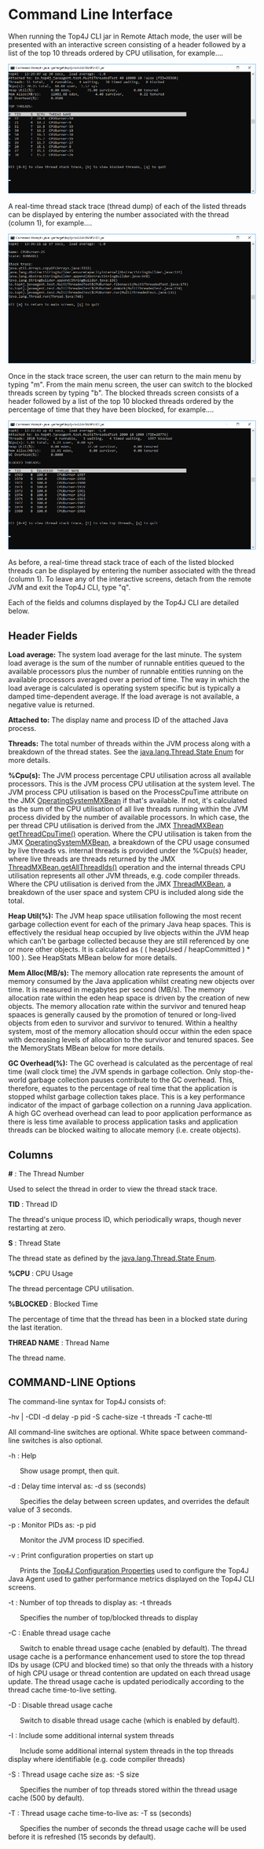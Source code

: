 Command Line Interface
======================

When running the Top4J CLI jar in Remote Attach mode, the user will be presented with an interactive screen consisting of a header followed by a list of the top 10 threads ordered by CPU utilisation, for example....

![Top4J Top Threads Screenshot](/images/top4j-top-threads-screenshot.png)

A real-time thread stack trace (thread dump) of each of the listed threads can be displayed by entering the number associated with the thread (column 1), for example....

![Top4J Top Threads Screenshot](../images/top4j-thread-stack-trace-screenshot.png)

Once in the stack trace screen, the user can return to the main menu by typing "m". From the main menu screen, the user can switch to the blocked threads screen by typing "b". The blocked threads screen consists of a header followed by a list of the top 10 blocked threads ordered by the percentage of time that they have been blocked, for example....

![Top4J Top Threads Screenshot](../images/top4j-blocked-threads-screenshot.png)

As before, a real-time thread stack trace of each of the listed blocked threads can be displayed by entering the number associated with the thread (column 1). To leave any of the interactive screens, detach from the remote JVM and exit the Top4J CLI, type "q".

Each of the fields and columns displayed by the Top4J CLI are detailed below.

Header Fields
-------------

**Load average:** The system load average for the last minute. The system load average is the sum of the number of runnable entities queued to the available processors plus the number of runnable entities running on the available processors averaged over a period of time. The way in which the load average is calculated is operating system specific but is typically a damped time-dependent average. If the load average is not available, a negative value is returned.

**Attached to:** The display name and process ID of the attached Java process.

**Threads:** The total number of threads within the JVM process along with a breakdown of the thread states. See the [java.lang.Thread.State Enum](https://docs.oracle.com/javase/8/docs/api/java/lang/Thread.State.html) for more details.

**%Cpu(s):** The JVM process percentage CPU utilisation across all available processors. This is the JVM process CPU utilisation at the system level.
The JVM process CPU utilisation is based on the ProcessCpuTime attribute on the JMX [OperatingSystemMXBean](https://docs.oracle.com/javase/8/docs/api/java/lang/management/OperatingSystemMXBean.html) if that's available.
If not, it's calculated as the sum of the CPU utilisation of all live threads running within the JVM process divided by the number of available processors.
In which case, the per thread CPU utilisation is derived from the JMX [ThreadMXBean](https://docs.oracle.com/javase/8/docs/api/java/lang/management/ThreadMXBean.html) [getThreadCpuTime()](https://docs.oracle.com/javase/8/docs/api/java/lang/management/ThreadMXBean.html#getThreadCpuTime-long-) operation.
Where the CPU utilisation is taken from the JMX [OperatingSystemMXBean](https://docs.oracle.com/javase/8/docs/api/java/lang/management/OperatingSystemMXBean.html), a breakdown of the CPU usage consumed by live threads vs. internal threads is provided under the %Cpu(s) header, where live threads are threads returned by the JMX [ThreadMXBean.getAllThreadIds()](https://docs.oracle.com/javase/8/docs/api/java/lang/management/ThreadMXBean.html#getAllThreadIds--) operation and the internal threads CPU utilisation represents all other JVM threads, e.g. code compiler threads.
Where the CPU utilisation is derived from the JMX [ThreadMXBean](https://docs.oracle.com/javase/8/docs/api/java/lang/management/ThreadMXBean.html), a breakdown of the user space and system CPU is included along side the total.

**Heap Util(%):** The JVM heap space utilisation following the most recent garbage collection event for each of the primary Java heap spaces. This is effectively the residual heap occupied by live objects within the JVM heap which can't be garbage collected because they are still referenced by one or more other objects. It is calculated as ( ( heapUsed / heapCommitted ) * 100 ). See HeapStats MBean below for more details.

**Mem Alloc(MB/s):** The memory allocation rate represents the amount of memory consumed by the Java application whilst creating new objects over time. It is measured in megabytes per second (MB/s). The memory allocation rate within the eden heap space is driven by the creation of new objects. The memory allocation rate within the survivor and tenured heap spaaces is generally caused by the promotion of tenured or long-lived objects from eden to survivor and survivor to tenured. Within a healthy system, most of the memory allocation should occur within the eden space with decreasing levels of allocation to the survivor and tenured spaces. See the MemoryStats MBean below for more details.

**GC Overhead(%):** The GC overhead is calculated as the percentage of real time (wall clock time) the JVM spends in garbage collection. Only stop-the-world garbage collection pauses contribute to the GC overhead. This, therefore, equates to the percentage of real time that the application is stopped whilst garbage collection takes place. This is a key performance indicator of the impact of garbage collection on a running Java application. A high GC overhead overhead can lead to poor application performance as there is less time available to process application tasks and application threads can be blocked waiting to allocate memory (i.e. create objects).

Columns
-------

**#** : The Thread Number

Used to select the thread in order to view the thread stack trace.

**TID** : Thread ID

The thread's unique process ID, which periodically wraps, though never restarting at zero.

**S** : Thread State

The thread state as defined by the [java.lang.Thread.State Enum](https://docs.oracle.com/javase/8/docs/api/java/lang/Thread.State.html).

**%CPU** : CPU Usage

The thread percentage CPU utilisation.

**%BLOCKED** : Blocked Time

The percentage of time that the thread has been in a blocked state during the last iteration.

**THREAD NAME** : Thread Name

The thread name.

COMMAND-LINE Options
--------------------

The command-line syntax for Top4J consists of:

-hv | -CDI -d delay -p pid -S cache-size -t threads -T cache-ttl

All command-line switches are optional. White space between command-line switches is also optional.

-h : Help

&nbsp;&nbsp;&nbsp;&nbsp;&nbsp;&nbsp;Show usage prompt, then quit.

-d : Delay time interval as:  -d ss (seconds)

&nbsp;&nbsp;&nbsp;&nbsp;&nbsp;&nbsp;Specifies the delay between screen updates, and overrides the default value of 3 seconds.

-p : Monitor PIDs as:  -p pid

&nbsp;&nbsp;&nbsp;&nbsp;&nbsp;&nbsp;Monitor the JVM process ID specified.

-v : Print configuration properties on start up

&nbsp;&nbsp;&nbsp;&nbsp;&nbsp;&nbsp;Prints the [Top4J Configuration Properties](/docs/CONFIGURATION.md) used to configure the Top4J Java Agent used to gather performance metrics displayed on the Top4J CLI screens.

-t : Number of top threads to display as: -t threads

&nbsp;&nbsp;&nbsp;&nbsp;&nbsp;&nbsp;Specifies the number of top/blocked threads to display

-C : Enable thread usage cache

&nbsp;&nbsp;&nbsp;&nbsp;&nbsp;&nbsp;Switch to enable thread usage cache (enabled by default). The thread usage cache is a performance enhancement used to store the top thread IDs by usage (CPU and blocked time) so that only the threads with a history of high CPU usage or thread contention are updated on each thread usage update. The thread usage cache is updated periodically according to the thread cache time-to-live setting.

-D : Disable thread usage cache

&nbsp;&nbsp;&nbsp;&nbsp;&nbsp;&nbsp;Switch to disable thread usage cache (which is enabled by default).

-I : Include some additional internal system threads

&nbsp;&nbsp;&nbsp;&nbsp;&nbsp;&nbsp;Include some additional internal system threads in the top threads display where identifiable (e.g. code compiler threads)

-S : Thread usage cache size as: -S size

&nbsp;&nbsp;&nbsp;&nbsp;&nbsp;&nbsp;Specifies the number of top threads stored within the thread usage cache (500 by default).

-T : Thread usage cache time-to-live as: -T ss (seconds)

&nbsp;&nbsp;&nbsp;&nbsp;&nbsp;&nbsp;Specifies the number of seconds the thread usage cache will be used before it is refreshed (15 seconds by default).

